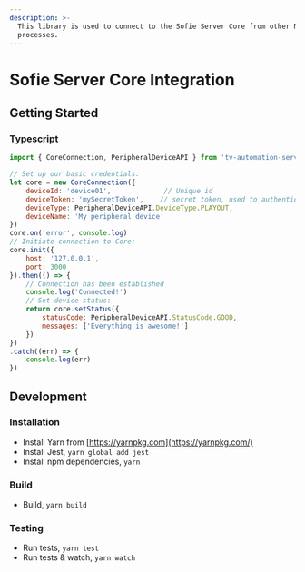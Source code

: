 ```yaml
---
description: >-
  This library is used to connect to the Sofie Server Core from other Node
  processes.
---
```


# Sofie Server Core Integration

## Getting Started

### Typescript

```javascript
import { CoreConnection, PeripheralDeviceAPI } from 'tv-automation-server-core-integration'

// Set up our basic credentials:
let core = new CoreConnection({
    deviceId: 'device01',             // Unique id
    deviceToken: 'mySecretToken',    // secret token, used to authenticate this device
    deviceType: PeripheralDeviceAPI.DeviceType.PLAYOUT,
    deviceName: 'My peripheral device'
})
core.on('error', console.log)
// Initiate connection to Core:
core.init({
    host: '127.0.0.1',
    port: 3000
}).then(() => {
    // Connection has been established
    console.log('Connected!')
    // Set device status:
    return core.setStatus({
        statusCode: PeripheralDeviceAPI.StatusCode.GOOD,
        messages: ['Everything is awesome!']
    })
})
.catch((err) => {
    console.log(err)
})
```

## Development

### Installation

* Install Yarn from [https://yarnpkg.com](https://yarnpkg.com/)
* Install Jest, `yarn global add jest`
* Install npm dependencies, `yarn`

### Build

* Build, `yarn build`

### Testing

* Run tests, `yarn test`
* Run tests & watch, `yarn watch`

